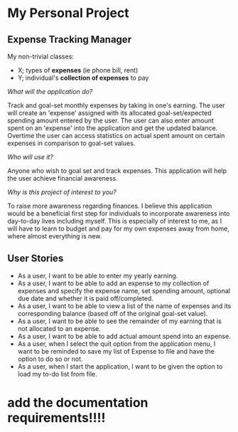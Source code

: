 # My Personal Project

## Expense Tracking Manager

My non-trivial classes:
- X; types of **expenses** (ie phone bill, rent)
- Y; individual's **collection of expenses** to pay

*What will the application do?*

Track and goal-set monthly expenses by taking in one's earning. The user will 
create an 'expense' assigned with its allocated goal-set/expected spending amount entered by the user.
The user can also enter amount spent on an 'expense' into the application and get the updated balance.
Overtime the user can access statistics on actual spent amount on certain expenses in comparison to goal-set values.

*Who will use it?*

Anyone who wish to goal set and track expenses.
This application will help the user achieve financial awareness.

*Why is this project of interest to you?*

To raise more awareness regarding finances. I believe this application would be a beneficial
first step for individuals to incorporate awareness into day-to-day lives including myself.
This is especially of interest to me, as I will have to learn to budget and pay for my own expenses away from home, 
where almost everything is new.

## User Stories

- As a user, I want to be able to enter my yearly earning.
- As a user, I want to be able to add an expense to my collection of expenses and specify
    the expense name, set spending amount, optional due date and whether it is paid off/completed.
- As a user, I want to be able to view a list of the name of expenses and
    its corresponding balance (based off of the original goal-set value).
- As a user, I want to be able to see the remainder of my earning that is not allocated to an expense.
- As a user, I want to be able to add actual amount spend into an expense. 
- As a user, when I select the quit option from the application menu, 
     I want to be reminded to save my list of Expense to file and have the option to do so or not. 
- As a user, when I start the application, I want to be given the option to load my to-do list from file.

# add the documentation requirements!!!!